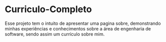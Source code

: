 # Curriculo-Completo
Esse projeto tem o intuito de apresentar uma pagina sobre, demonstrando minhas experiências e conhecimentos sobre a área de engenharia de 
software, sendo assim um currículo sobre mim.
